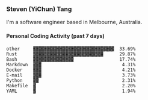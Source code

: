 ### Steven (YiChun) Tang

I'm a software engineer based in Melbourne, Australia.

#### Personal Coding Activity (past 7 days)
```
other     ▓▓▓▓▓▓▓▓▓▓▓▓▓▓▓▓▓▓▓▓▓▓▓▓▓▓▓▓▓▓  33.69%
Rust      ▓▓▓▓▓▓▓▓▓▓▓▓▓▓▓▓▓▓▓▓▓▓▓▓▓▓      29.87%
Bash      ▓▓▓▓▓▓▓▓▓▓▓▓▓▓▓                 17.74%
Markdown  ▓▓▓                              4.31%
Docker    ▓▓▓                              4.21%
E-mail    ▓▓▓                              3.73%
Python    ▓▓                               2.31%
Makefile  ▓                                2.20%
YAML      ▓                                1.94%
```
